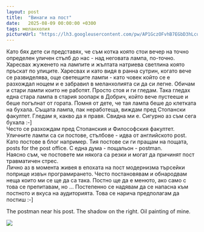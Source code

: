 ```yaml
---
layout: post
title:  "Винаги на пост"
date:   2025-08-09 00:00:00 +0300
tags: меланхолия
pictureUrl: "https://lh3.googleusercontent.com/pw/AP1GczOFvhB7EGbD3hLcuBrEU8RZp1clNm3NbcPjuHZR_0Is552iO0VftbwoQCCzaszBe9RH5RUHtUZ32SQz16fyT3NEbeTehfS6vLNlJFozScIub4OQW_35mhfJ_eBFPjbYfq9gBQ2yDx73xcu1edfIiaAmVz6zSV2s7r4vp_HOhecWZgysk2s8E9Y0fEsW-qKvZReVZrZrkolge3wWgPTNjJkAbpUvUbLWVVSw8u2c3MEFX7gCJdMNDa0bRwr1Ekwvk34E1d5Ug-Sa_kOiTHFnBq8q_Tlyx4vXrepwhKyqM2pIc9pkvT4OuhjrxNcMAY4QT4M5lgw0UTzC-C3twVdFcDaxTEJkXbfWCy9BJll4zQs9QCkS256N1DdbQmgGVSAo9WTmoYsyKpjvVSwHIuK3eiAAADgryGU-3CH9LfO5nDhfCmVqPRJTI4U1b62bhnfSUXH-M0zxUninZxnhZU_NzXo3TOoIkgzBjArnGd-tWk5hEvAhZ-LL1ObWDyBpEHnY9P3HU1NQeBMklXP2-0VB75-YnONllmcp3N_KsPt2p6GAgEsDwp_tZwnusZNRxi0oGUis3FmWsXqBjiU5puvNtSqS21Vivm_VS3YLo5ZFsjRW015NKAzYKHWyIO8m8slYpW1zTenXl0ZWMMm2Cuz6973KQW2eUCH4darCojnMsoSNFCDaTS0N5BlS7I9TEcI1aRt5FDk1WTGjyeSSbAVKRztSkX9JB1ptgMFs7RnoAQcKywJp4Xcdwnf067bvq_1RQF2PTcWF1DmL8uoFPhZfkelLkxV0CMO6auCupzGeFHAt37QOsBV8CMRXoOIQ3qhxTknoHIemVBr-Quh9pnGjDgoLeDllZX_UKlvO85Dp3rHu3paLKOwKlMxa8mBjNgIiEEu3oT5V1ER06YNPexozGfpnN0DnlUvrj-RG_qTJmZX5GUyDcpHSW9hq=w832-h473-no"
---
```

Като бях дете си представях, че съм котка която стои вечер на точно определен
уличен стълб до нас - над неговата лампа, по-точно. Харесвах жуженето на лампите
и жълтата натриева светлина която пръскат по улиците. Харесвах и като видя в ранна сутрин,
когато вече се развиделява, още светещите лампи - като човек който се е разхождал нощем
и е забравил в меланхолията си да си легне. Обичам и стари лампи които не работят.
Просто стоя и ги гледам. Така гледах една стара лампа в стария зоопарк в Добрич,
който вече пустееше и беше погълнат от гората. Помня от дете, че тая лампа
беше до клетката на бухала. Същата лампа, пак неработеща, виждам пред Стопански факултет.
Гледам я, какво да я правя. Свидна ми е. Сигурно аз съм сега бухала :-]  
Често се разхождам пред Стопанския и Философския факултет.  
Уличните лампи са си постове, стълбове - идва от английското post. Като постове в блог например.
Тия постове си ги пращам на пощата, posts for the post office. С една дума - пощальон - postman.            
Наясно съм, че постовете ми някога са резки и могат да причинят пост травматичен стрес.  
Лично аз в момента живея в епохата на пост модернизма търсейки поприще извън програмирането.
Често постановявам и обнародвам неща които ми се ще да са така. Постно ще да е менюто, 
ако само с това се препитавам, но ... Постепенно се надявам да се напасна към постното и 
вкуса на аудиторията. Това се нарича предполагам да постиш :-]

The postman near his post. The shadow on the right. Oil painting of mine.

![]({{page.pictureUrl}})